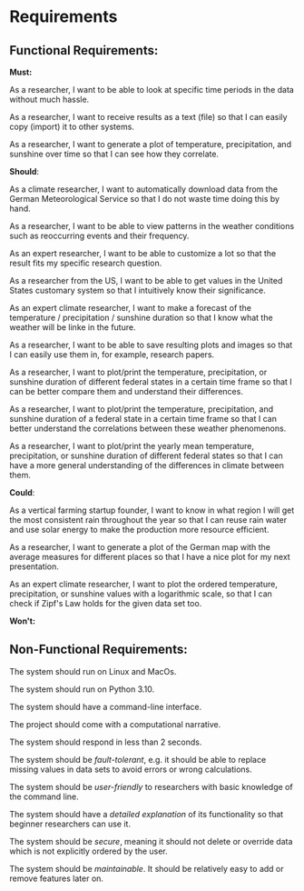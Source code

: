 # Requirements

## Functional Requirements:

**Must:**

As a researcher, I want to be able to look at specific time periods in the data without much hassle.

As a researcher, I want to receive results as a text (file) so that I can easily copy (import) it to other systems.

As a researcher, I want to generate a plot of temperature, precipitation, and sunshine over time so that I can see how they correlate.


**Should**:

As a climate researcher, I want to automatically download data from the German Meteorological Service so that I do not waste time doing this by hand.

As a researcher, I want to be able to view patterns in the weather conditions such as reoccurring events and their frequency.

As an expert researcher, I want to be able to customize a lot so that the result fits my specific research question.

As a researcher from the US, I want to be able to get values in the United States customary system so that I intuitively know their significance.

As an expert climate researcher, I want to make a forecast of the temperature / precipitation / sunshine duration so that I know what the weather will be linke in the future.

As a researcher, I want to be able to save resulting plots and images so that I can easily use them in, for example, research papers. 

As a researcher, I want to plot/print the temperature, precipitation, or sunshine duration of different federal states in a certain time frame so that I can be better compare them and understand their differences. 

As a researcher, I want to plot/print the temperature, precipitation, and sunshine duration of a federal state in a certain time frame so that I can better understand the correlations between these weather phenomenons. 

As a researcher, I want to plot/print the yearly mean temperature, precipitation, or sunshine duration of different federal states so that I can have a more general understanding of the differences in climate between them.


**Could**:

As a vertical farming startup founder, I want to know in what region I will get the most consistent rain throughout the year so that I can reuse rain water and use solar energy to make the production more resource efficient.

As a researcher, I want to generate a plot of the German map with the average measures for different places so that I have a nice plot for my next presentation.

As an expert climate researcher, I want to plot the ordered temperature, precipitation, or sunshine values with a logarithmic scale, so that I can check if Zipf's Law holds for the given data set too.


**Won't:**


## Non-Functional Requirements:

The system should run on Linux and MacOs.

The system should run on Python 3.10.

The system should have a command-line interface.

The project should come with a computational narrative. 

The system should respond in less than 2 seconds.

The system should be *fault-tolerant*, e.g. it should be able to replace missing values in data sets to avoid errors or wrong calculations.

The system should be *user-friendly* to researchers with basic knowledge of the command line.

The system should have a *detailed explanation* of its functionality so that beginner researchers can use it.

The system should be *secure*, meaning it should not delete or override data which is not explicitly ordered by the user.

The system should be *maintainable*. It should be relatively easy to add or remove features later on.
